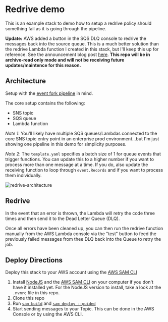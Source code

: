 # Redrive demo
This is an example stack to demo how to setup a redrive policy should something fail as it is going through the pipeline.

**Update:** AWS added a button in the SQS DLQ console to redrive the messages back into the source queue. This is a much better solution than the redrive Lambda function I created in this stack, but I'll keep this up for reference. See the announcement blog post [here](https://aws.amazon.com/blogs/compute/introducing-amazon-simple-queue-service-dead-letter-queue-redrive-to-source-queues/). **This repo will be in archive-read only mode and will not be receiving future updates/maintence for this reason.**

## Architecture
Setup with the [event fork pipeline](https://aws.amazon.com/blogs/compute/enriching-event-driven-architectures-with-aws-event-fork-pipelines/) in mind.

The core setup contains the following:
  - SNS topic
  - SQS queue
  - Lambda function

*Note 1*: You'll likely have multiple SQS queues/Lambdas connected to the core SNS topic entry point in an enterprise prod environment...but I'm just showing one pipeline in this demo for simplicity purposes.

*Note 2*: The `template.yaml` specifies a batch size of 1 for queue events that trigger functions. You can update this to a higher number if you want to process more than one message at a time. If you do, also update the receiving function to loop through `event.Records` and if you want to process them individually.

![redrive-architecture](https://user-images.githubusercontent.com/12616554/156620986-b47945c8-408b-4b3c-859d-1fb8f6e24a39.png)

## Redrive
In the event that an error is thrown, the Lambda will retry the code three times and then send it to the Dead Letter Queue (DLQ).

Once all errors have been cleaned up, you can then run the redrive function manually from the AWS Lambda console via the "test" button to feed the previously failed messages from thee DLQ back into the Queue to retry the job.

## Deploy Directions
Deploy this stack to your AWS account using the [AWS SAM CLI](https://docs.aws.amazon.com/serverless-application-model/latest/developerguide/serverless-getting-started.html)

1. Install [NodeJS](https://nodejs.org/en/) and the [AWS SAM CLI](https://docs.aws.amazon.com/serverless-application-model/latest/developerguide/serverless-getting-started.html) on your computer if you don't have it installed yet. For the NodeJS version to install, take a look at the `.nvmrc` file in this repo.
2. Clone this repo
3. Run [`sam build`](https://docs.aws.amazon.com/serverless-application-model/latest/developerguide/sam-cli-command-reference-sam-build.html) and [`sam deploy --guided`](https://docs.aws.amazon.com/serverless-application-model/latest/developerguide/sam-cli-command-reference-sam-deploy.html)
4. Start sending messages to your Topic. This can be done in the AWS Console or by using the AWS CLI.
